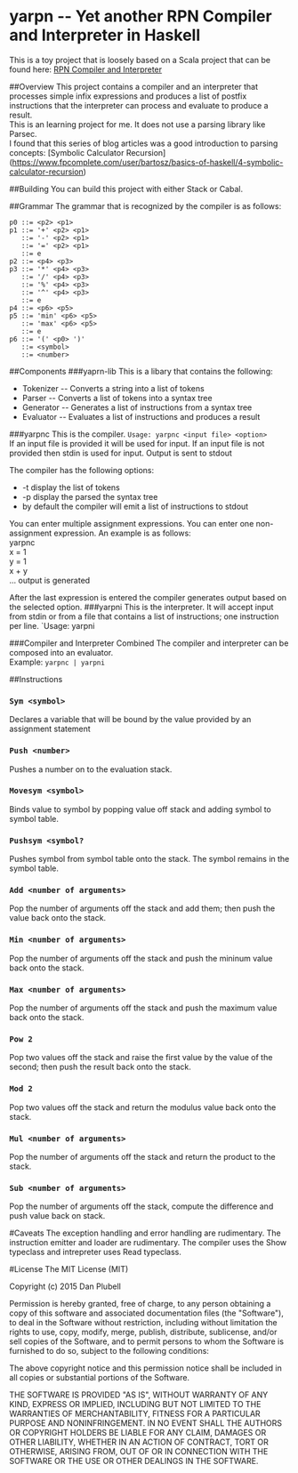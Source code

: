 # yarpn -- Yet another RPN Compiler and Interpreter in Haskell

This is a toy project that is loosely based on a Scala project that can be found here: [RPN Compiler and Interpreter](https://github.com/davidledwards/rpn)  


##Overview
This project contains a compiler and an interpreter that processes simple infix expressions and produces a list of postfix instructions that the interpreter can process and evaluate to produce a result.  
This is an learning project for me. It does not use a parsing library like Parsec.  
I found that this series of blog articles was a good introduction to parsing concepts: [Symbolic Calculator Recursion] (https://www.fpcomplete.com/user/bartosz/basics-of-haskell/4-symbolic-calculator-recursion)

##Building
You can build this project with either Stack or Cabal.

##Grammar
The grammar that is recognized by the compiler is as follows:

```
p0 ::= <p2> <p1>
p1 ::= '+' <p2> <p1>
   ::= '-' <p2> <p1>
   ::= '=' <p2> <p1>
   ::= e
p2 ::= <p4> <p3>
p3 ::= '*' <p4> <p3>
   ::= '/' <p4> <p3>
   ::= '%' <p4> <p3>
   ::= '^' <p4> <p3>
   ::= e
p4 ::= <p6> <p5>
p5 ::= 'min' <p6> <p5>
   ::= 'max' <p6> <p5>
   ::= e
p6 ::= '(' <p0> ')'
   ::= <symbol>
   ::= <number>
```

##Components
###yaprn-lib
This is a libary that contains the following:

* Tokenizer -- Converts a string into a list of tokens
* Parser -- Converts a list of tokens into a syntax tree
* Generator -- Generates a list of instructions from a syntax tree
* Evaluator -- Evaluates a list of instructions and produces a result

###yarpnc
This is the compiler. 
`Usage: yarpnc <input file> <option>`  
If an input file is provided it will be used for input.
If an input file is not provided then stdin is used for input.
Output is sent to stdout

The compiler has the following options:
* -t display the list of tokens
* -p display the parsed the syntax tree
* by default the compiler will emit a list of instructions to stdout

You can enter multiple assignment expressions.
You can enter one non-assignment expression.
An example is as follows:  
yarpnc   
x = 1  
y = 1  
x + y  
... output is generated

After the last expression is entered the compiler generates output based on the selected option.
###yarpni
This is the interpreter.  It will accept input from stdin or from a file that contains a list of instructions; one instruction per line.
`Usage: yarpni <file name>   

###Compiler and Interpreter Combined
The compiler and interpreter can be composed into an evaluator.  
Example: 
`yarpnc | yarpni`  


##Instructions
### `Sym <symbol> `  
Declares a variable that will be bound by the value provided by an assignment statement
### `Push <number>`  
Pushes a number on to the evaluation stack.
### `Movesym <symbol>`
Binds value to symbol by popping value off stack and adding symbol to symbol table.
### `Pushsym <symbol?`
Pushes symbol from symbol table onto the stack.  The symbol remains in the symbol table.
### `Add <number of arguments>`
Pop the number of arguments off the stack and add them; then push the value back onto the stack.
### `Min <number of arguments>`
Pop the number of arguments off the stack and push the mininum value back onto the stack.
### `Max <number of arguments>`
Pop the number of arguments off the stack and push the maximum value back onto the stack.
### `Pow 2`
Pop two values  off the stack and raise the first value by the value of the second; then push the result back onto the stack.
### `Mod 2`
Pop two values off the stack and return the modulus value back onto the stack.
### `Mul <number of arguments>`
Pop the number of arguments off the stack and return the product to the stack.
### `Sub <number of arguments>`
Pop the number of arguments off the stack, compute the difference and push value back on stack.

#Caveats
The exception handling and error handling are rudimentary.
The instruction emitter and loader are rudimentary. The compiler uses the Show typeclass and intrepreter uses Read typeclass.



#License
The MIT License (MIT)

Copyright (c) 2015 Dan Plubell 

Permission is hereby granted, free of charge, to any person obtaining a copy
of this software and associated documentation files (the "Software"), to deal
in the Software without restriction, including without limitation the rights
to use, copy, modify, merge, publish, distribute, sublicense, and/or sell
copies of the Software, and to permit persons to whom the Software is
furnished to do so, subject to the following conditions:

The above copyright notice and this permission notice shall be included in
all copies or substantial portions of the Software.

THE SOFTWARE IS PROVIDED "AS IS", WITHOUT WARRANTY OF ANY KIND, EXPRESS OR
IMPLIED, INCLUDING BUT NOT LIMITED TO THE WARRANTIES OF MERCHANTABILITY,
FITNESS FOR A PARTICULAR PURPOSE AND NONINFRINGEMENT. IN NO EVENT SHALL THE
AUTHORS OR COPYRIGHT HOLDERS BE LIABLE FOR ANY CLAIM, DAMAGES OR OTHER
LIABILITY, WHETHER IN AN ACTION OF CONTRACT, TORT OR OTHERWISE, ARISING FROM,
OUT OF OR IN CONNECTION WITH THE SOFTWARE OR THE USE OR OTHER DEALINGS IN
THE SOFTWARE.
